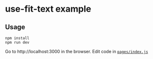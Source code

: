 # use-fit-text example

## Usage

```
npm install
npm run dev
```

Go to http://localhost:3000 in the browser. Edit code in [`pages/index.js`](/pages/index.js)
